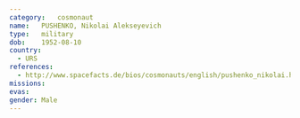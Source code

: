 ```yaml
---
category:	cosmonaut
name:	PUSHENKO, Nikolai Alekseyevich 
type:	military
dob:	1952-08-10
country:
  - URS
references:
  - http://www.spacefacts.de/bios/cosmonauts/english/pushenko_nikolai.htm
missions:
evas:
gender:	Male
---
```

